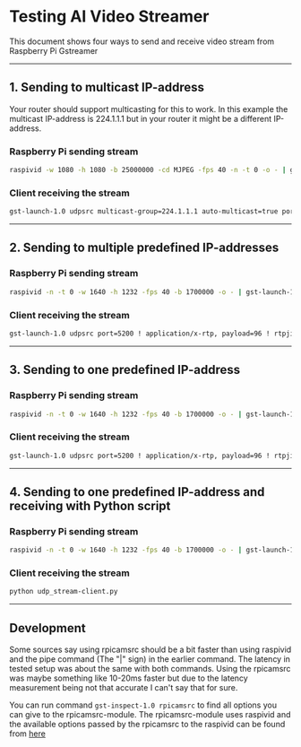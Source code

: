 # Testing AI Video Streamer

This document shows four ways to send and receive video stream from Raspberry Pi Gstreamer

---

## 1. Sending to multicast IP-address
Your router should support multicasting for this to work. In this example the multicast IP-address is 224.1.1.1 but in your router it might be a different IP-address.

### Raspberry Pi sending stream
```sh
raspivid -w 1080 -h 1080 -b 25000000 -cd MJPEG -fps 40 -n -t 0 -o - | gst-launch-1.0 -v fdsrc ! "image/jpeg,width=1080,height=1080",framerate=40/1 ! jpegparse ! rtpjpegpay ! udpsink host=224.1.1.1 auto-multicast=true port=5200
```

### Client receiving the stream
```sh
gst-launch-1.0 udpsrc multicast-group=224.1.1.1 auto-multicast=true port=5200 ! application/x-rtp,encoding-name=JPEG,payload=26 ! rtpjpegdepay ! jpegdec ! autovideosink
```

---

## 2. Sending to multiple predefined IP-addresses
### Raspberry Pi sending stream
```sh
raspivid -n -t 0 -w 1640 -h 1232 -fps 40 -b 1700000 -o - | gst-launch-1.0 -v fdsrc ! h264parse ! rtph264pay config-interval=1 pt=96 ! multiudpsink clients=[CLIENT-IP-WITHOUT-THESE-BRACKETS]:[PORT-WITHOUT-THESE-BRACKETS]
```

### Client receiving the stream
```sh
gst-launch-1.0 udpsrc port=5200 ! application/x-rtp, payload=96 ! rtpjitterbuffer ! rtph264depay ! avdec_h264 ! autovideosink sync=false text-overlay=false
```

---

## 3. Sending to one predefined IP-address
### Raspberry Pi sending stream
```sh
raspivid -n -t 0 -w 1640 -h 1232 -fps 40 -b 1700000 -o - | gst-launch-1.0 -v fdsrc ! h264parse ! rtph264pay config-interval=1 pt=96 ! udpsink host=[CLIENT-IP-WITHOUT-THESE-BRACKETS] port=5200
```

### Client receiving the stream
```sh
gst-launch-1.0 udpsrc port=5200 ! application/x-rtp, payload=96 ! rtpjitterbuffer ! rtph264depay ! avdec_h264 ! autovideosink sync=false text-overlay=false
```

---

## 4. Sending to one predefined IP-address and receiving with Python script
### Raspberry Pi sending stream
```sh
raspivid -n -t 0 -w 1640 -h 1232 -fps 40 -b 1700000 -o - | gst-launch-1.0 -v fdsrc ! h264parse ! rtph264pay config-interval=1 pt=96 ! udpsink host=[CLIENT-IP-WITHOUT-THESE-BRACKETS] port=5200
```

### Client receiving the stream
```sh
python udp_stream-client.py
```

---

## Development
Some sources say using rpicamsrc should be a bit faster than using raspivid and the pipe command (The "|" sign) in the earlier command. The latency in tested setup was about the same with both commands. Using the rpicamsrc was maybe something like 10-20ms faster but due to the latency measurement being not that accurate I can't say that for sure.

You can run command `gst-inspect-1.0 rpicamsrc` to find all options you can give to the rpicamsrc-module. The rpicamsrc-module uses raspivid and the available options passed by the rpicamsrc to the raspivid can be found from [here](https://www.raspberrypi.org/documentation/raspbian/applications/camera.md)
